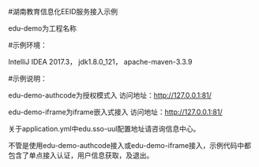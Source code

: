#湖南教育信息化EEID服务接入示例

edu-demo为工程名称


#示例环境：

IntelliJ IDEA 2017.3，
jdk1.8.0_121，
apache-maven-3.3.9


#示例说明：

edu-demo-authcode为授权模式入
访问地址：http://127.0.0.1:81/

edu-demo-iframe为iframe嵌入式接入
访问地址：http://127.0.0.1:81/



关于application.yml中edu.sso-uul配置地址请咨询信息中心。

不管是使用edu-demo-authcode接入或edu-demo-iframe接入，示例代码中都包含了单点接入认证，用户信息获取，及退出。
